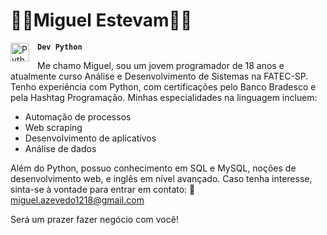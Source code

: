# 👩‍💻Miguel Estevam👩‍💻
**`Dev Python`** <img 
    align="left"
    alt="Python"
    title="Python"
    width="30px"
    style="padding-right: 10px;"
    src="https://cdn.jsdelivr.net/gh/devicons/devicon@latest/icons/python/python-original-wordmark.svg"
/>
          

Me chamo Miguel, sou um jovem programador de 18 anos e atualmente curso Análise e Desenvolvimento de Sistemas na FATEC-SP.
Tenho experiência com Python, com certificações pelo Banco Bradesco e pela Hashtag Programação. Minhas especialidades na linguagem incluem:
- Automação de processos
- Web scraping
- Desenvolvimento de aplicativos
- Análise de dados

Além do Python, possuo conhecimento em SQL e MySQL, noções de desenvolvimento web, e inglês em nível avançado.
Caso tenha interesse, sinta-se à vontade para entrar em contato:
📧 miguel.azevedo1218@gmail.com

Será um prazer fazer negócio com você!



